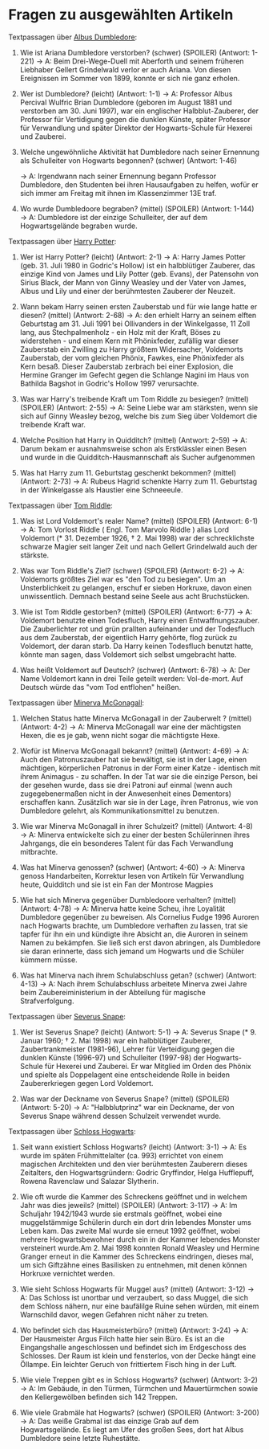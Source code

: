 # Fragen zu ausgewählten Artikeln

Textpassagen über [Albus Dumbledore](https://harrypotter.fandom.com/de/wiki/Albus_Dumbledore):

1. Wie ist Ariana Dumbledore verstorben? (schwer) (SPOILER) (Antwort: 1-221)
   $\rightarrow$ A: Beim Drei-Wege-Duell mit Aberforth und seinem früheren Liebhaber Gellert Grindelwald verlor er auch Ariana. Von diesen Ereignissen im Sommer von 1899, konnte er sich nie ganz erholen.

2. Wer ist Dumbledore? (leicht) (Antwort: 1-1)
   $\rightarrow$ A: Professor Albus Percival Wulfric Brian Dumbledore (geboren im August 1881 und verstorben am 30. Juni 1997), war ein englischer Halbblut-Zauberer, der Professor für Vertidigung gegen die dunklen Künste, später Professor für Verwandlung und später Direktor der Hogwarts-Schule für Hexerei und Zauberei.

3. Welche ungewöhnliche Aktivität hat Dumbledore nach seiner Ernennung als Schulleiter von Hogwarts begonnen? (schwer) (Antwort: 1-46)

   $\rightarrow$ A: Irgendwann nach seiner Ernennung begann Professor Dumbledore, den Studenten bei ihren Hausaufgaben zu helfen, wofür er sich immer am Freitag mit ihnen im Klassenzimmer 13E traf.

4. Wo wurde Dumbledoore begraben? (mittel) (SPOILER) (Antwort: 1-144)
   $\rightarrow$ A: Dumbledore ist der einzige Schulleiter, der auf dem Hogwartsgelände begraben wurde.

Textpassagen über [Harry Potter](https://harrypotter.fandom.com/de/wiki/Harry_Potter):

1. Wer ist Harry Potter? (leicht) (Antwort: 2-1)
   $\rightarrow$ A: Harry James Potter (geb. 31. Juli 1980 in Godric's Hollow) ist ein halbblütiger Zauberer, das einzige Kind von James und Lily Potter (geb. Evans), der Patensohn von Sirius Black, der Mann von Ginny Weasley und der Vater von James, Albus und Lily und einer der berühmtesten Zauberer der Neuzeit.

2. Wann bekam Harry seinen ersten Zauberstab und für wie lange hatte er diesen? (mittel) (Antwort: 2-68)
   $\rightarrow$ A: den erhielt Harry an seinem elften Geburtstag am 31. Juli 1991 bei Ollivanders in der Winkelgasse, 11 Zoll lang, aus Stechpalmenholz - ein Holz mit der Kraft, Böses zu widerstehen - und einem Kern mit Phönixfeder, zufällig war dieser Zauberstab ein Zwilling zu Harry größtem Widersacher, Voldemorts Zauberstab, der vom gleichen Phönix, Fawkes, eine Phönixfeder als Kern besaß. Dieser Zauberstab zerbrach bei einer Explosion, die Hermine Granger im Gefecht gegen die Schlange Nagini im Haus von Bathilda Bagshot in Godric's Hollow 1997 verursachte.

3. Was war Harry's treibende Kraft um Tom Riddle zu besiegen? (mittel) (SPOILER) (Antwort: 2-55)
   $\rightarrow$ A: Seine Liebe war am stärksten, wenn sie sich auf Ginny Weasley bezog, welche bis zum Sieg über Voldemort die treibende Kraft war.

4. Welche Position hat Harry in Quidditch? (mittel) (Antwort: 2-59)
   $\rightarrow$ A: Darum bekam er ausnahmsweise schon als Erstklässler einen Besen und wurde in die Quidditch-Hausmannschaft als Sucher aufgenommen

5. Was hat Harry zum 11. Geburtstag geschenkt bekommen? (mittel) (Antwort: 2-73)
   $\rightarrow$ A: Rubeus Hagrid schenkte Harry zum 11. Geburtstag in der Winkelgasse als Haustier eine Schneeeule.

Textpassagen über [Tom Riddle](https://harrypotter.fandom.com/de/wiki/Tom_Riddle):

1. Was ist Lord Voldemort's realer Name? (mittel) (SPOILER) (Antwort: 6-1)
   $\rightarrow$ A: Tom Vorlost Riddle ( Engl. Tom Marvolo Riddle ) alias Lord Voldemort (\* 31. Dezember 1926, † 2. Mai 1998) war der schrecklichste schwarze Magier seit langer Zeit und nach Gellert Grindelwald auch der stärkste.

2. Was war Tom Riddle's Ziel? (schwer) (SPOILER) (Antwort: 6-2)
   $\rightarrow$ A: Voldemorts größtes Ziel war es "den Tod zu besiegen". Um an Unsterblichkeit zu gelangen, erschuf er sieben Horkruxe, davon einen unwissentlich. Demnach bestand seine Seele aus acht Bruchstücken.

3. Wie ist Tom Riddle gestorben? (mittel) (SPOILER) (Antwort: 6-77)
   $\rightarrow$ A: Voldemort benutzte einen Todesfluch, Harry einen Entwaffnungszauber. Die Zauberlichter rot und grün prallten aufeinander und der Todesfluch aus dem Zauberstab, der eigentlich Harry gehörte, flog zurück zu Voldemort, der daran starb. Da Harry keinen Todesfluch benutzt hatte, könnte man sagen, dass Voldemort sich selbst umgebracht hatte.

4. Was heißt Voldemort auf Deutsch? (schwer) (Antwort: 6-78)
   $\rightarrow$ A: Der Name Voldemort kann in drei Teile geteilt werden: Vol-de-mort. Auf Deutsch würde das "vom Tod entflohen" heißen.

Textpassagen über [Minerva McGonagall](https://harrypotter.fandom.com/de/wiki/Minerva_McGonagall):

1. Welchen Status hatte Minerva McGonagall in der Zauberwelt ? (mittel) (Antwort: 4-2)
   $\rightarrow$ A: Minerva McGonagall war eine der mächtigsten Hexen, die es je gab, wenn nicht sogar die mächtigste Hexe.

2. Wofür ist Minerva McGonagall bekannt? (mittel) (Antwort: 4-69)
   $\rightarrow$ A: Auch den Patronuszauber hat sie bewältigt, sie ist in der Lage, einen mächtigen, körperlichen Patronus in der Form einer Katze - identisch mit ihrem Animagus - zu schaffen. In der Tat war sie die einzige Person, bei der gesehen wurde, dass sie drei Patroni auf einmal (wenn auch zugegebenermaßen nicht in der Anwesenheit eines Dementors) erschaffen kann. Zusätzlich war sie in der Lage, ihren Patronus, wie von Dumbledore gelehrt, als Kommunikationsmittel zu benutzen.

3. Wie war Minerva McGonagall in ihrer Schulzeit? (mittel) (Antwort: 4-8)
   $\rightarrow$ A: Minerva entwickelte sich zu einer der besten Schülerinnen ihres Jahrgangs, die ein besonderes Talent für das Fach Verwandlung mitbrachte.

4. Was hat Minerva genossen? (schwer) (Antwort: 4-60)
   $\rightarrow$ A: Minerva genoss Handarbeiten, Korrektur lesen von Artikeln für Verwandlung heute, Quidditch und sie ist ein Fan der Montrose Magpies

5. Wie hat sich Minerva gegenüber Dumbledoore verhalten? (mittel) (Antwort: 4-78)
   $\rightarrow$ A: Minerva hatte keine Scheu, ihre Loyalität Dumbledore gegenüber zu beweisen. Als Cornelius Fudge 1996 Auroren nach Hogwarts brachte, um Dumbledore verhaften zu lassen, trat sie tapfer für ihn ein und kündigte ihre Absicht an, die Auroren in seinem Namen zu bekämpfen. Sie ließ sich erst davon abringen, als Dumbledore sie daran erinnerte, dass sich jemand um Hogwarts und die Schüler kümmern müsse.

6. Was hat Minerva nach ihrem Schulabschluss getan? (schwer) (Antwort: 4-13)
   $\rightarrow$ A: Nach ihrem Schulabschluss arbeitete Minerva zwei Jahre beim Zaubereiministerium in der Abteilung für magische Strafverfolgung.

Textpassagen über [Severus Snape](https://harrypotter.fandom.com/de/wiki/Severus_Snape):

1. Wer ist Severus Snape? (leicht) (Antwort: 5-1)
   $\rightarrow$ A: Severus Snape (\* 9. Januar 1960; † 2. Mai 1998) war ein halbblütiger Zauberer, Zaubertrankmeister (1981-96), Lehrer für Verteidigung gegen die dunklen Künste (1996-97) und Schulleiter (1997-98) der Hogwarts-Schule für Hexerei und Zauberei. Er war Mitglied im Orden des Phönix und spielte als Doppelagent eine entscheidende Rolle in beiden Zaubererkriegen gegen Lord Voldemort.

2. Was war der Deckname von Severus Snape? (mittel) (SPOILER) (Antwort: 5-20)
   $\rightarrow$ A: "Halbblutprinz" war ein Deckname, der von Severus Snape während dessen Schulzeit verwendet wurde.

Textpassagen über [Schloss Hogwarts](https://harrypotter.fandom.com/de/wiki/Schloss_Hogwarts):

1. Seit wann existiert Schloss Hogwarts? (leicht) (Antwort: 3-1)
   $\rightarrow$ A: Es wurde im späten Frühmittelalter (ca. 993) errichtet von einem magischen Architekten und den vier berühmtesten Zauberern dieses Zeitalters, den Hogwartsgründern: Godric Gryffindor, Helga Hufflepuff, Rowena Ravenclaw und Salazar Slytherin.

2. Wie oft wurde die Kammer des Schreckens geöffnet und in welchem Jahr was dies jeweils? (mittel) (SPOILER) (Antwort: 3-117)
   $\rightarrow$ A: Im Schuljahr 1942/1943 wurde sie erstmals geöffnet, wobei eine muggelstämmige Schülerin durch ein dort drin lebendes Monster ums Leben kam. Das zweite Mal wurde sie erneut 1992 geöffnet, wobei mehrere Hogwartsbewohner durch ein in der Kammer lebendes Monster versteinert wurde.Am 2. Mai 1998 konnten Ronald Weasley und Hermine Granger erneut in die Kammer des Schreckens eindringen, dieses mal, um sich Giftzähne eines Basilisken zu entnehmen, mit denen können Horkruxe vernichtet werden.

3. Wie sieht Schloss Hogwarts für Muggel aus? (mittel) (Antwort: 3-12)
   $\rightarrow$ A: Das Schloss ist unortbar und verzaubert, so dass Muggel, die sich dem Schloss nähern, nur eine baufälilge Ruine sehen würden, mit einem Warnschild davor, wegen Gefahren nicht näher zu treten.

4. Wo befindet sich das Hausmeisterbüro? (mittel) (Antwort: 3-24)
   $\rightarrow$ A: Der Hausmeister Argus Filch hatte hier sein Büro. Es ist an die Eingangshalle angeschlossen und befindet sich im Erdgeschoss des Schlosses. Der Raum ist klein und fensterlos, von der Decke hängt eine Öllampe. Ein leichter Geruch von frittiertem Fisch hing in der Luft.

5. Wie viele Treppen gibt es in Schloss Hogwarts? (schwer) (Antwort: 3-2)
   $\rightarrow$ A: Im Gebäude, in den Türmen, Türmchen und Mauertürmchen sowie den Kellergewölben befinden sich 142 Treppen.

6. Wie viele Grabmäle hat Hogwarts? (schwer) (SPOILER) (Antwort: 3-200)
   $\rightarrow$ A: Das weiße Grabmal ist das einzige Grab auf dem Hogwartsgelände. Es liegt am Ufer des großen Sees, dort hat Albus Dumbledore seine letzte Ruhestätte.
